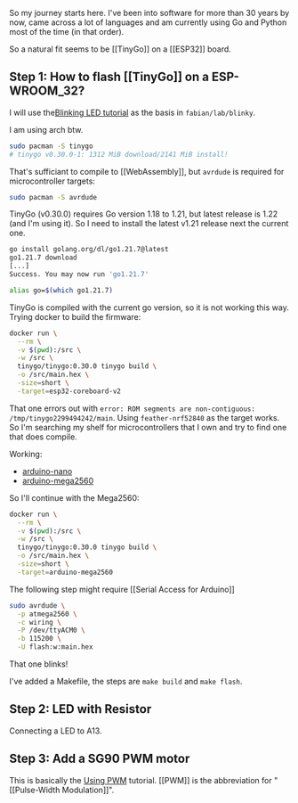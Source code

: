 So my journey starts here. I've been into software for more than 30 years by now, came across a lot of languages and am currently using Go and Python most of the time (in that order).

So a natural fit seems to be [[TinyGo]] on a [[ESP32]] board. 

## Step 1: How to flash [[TinyGo]] on a ESP-WROOM_32?

I will use the[Blinking LED tutorial](https://tinygo.org/docs/tutorials/blinky/) as the basis in `fabian/lab/blinky`.

I am using arch btw.

```sh
sudo pacman -S tinygo
# tinygo v0.30.0-1: 1312 MiB download/2141 MiB install!
```

That's sufficiant to compile to [[WebAssembly]], but `avrdude` is required for microcontroller targets:

```sh
sudo pacman -S avrdude
```

TinyGo (v0.30.0) requires Go version 1.18 to 1.21, but latest release is 1.22 (and I'm using it). So I need to install the latest v1.21 release next the current one.

```sh
go install golang.org/dl/go1.21.7@latest
go1.21.7 download
[...]
Success. You may now run 'go1.21.7'

alias go=$(which go1.21.7)
```

TinyGo is compiled with the current go version, so it is not working this way. Trying docker to build the firmware:

```sh
docker run \
  --rm \
  -v $(pwd):/src \
  -w /src \
  tinygo/tinygo:0.30.0 tinygo build \
  -o /src/main.hex \
  -size=short \
  -target=esp32-coreboard-v2
```

That one errors out with `error: ROM segments are non-contiguous: /tmp/tinygo2299494242/main`. Using `feather-nrf52840` as the target works. So I'm searching my shelf for microcontrollers that I own and try to find one that does compile.

Working:
- [arduino-nano](https://tinygo.org/docs/reference/microcontrollers/arduino-nano/)
- [arduino-mega2560](https://tinygo.org/docs/reference/microcontrollers/arduino-mega2560/)

So I'll continue with the Mega2560:

```sh
docker run \
  --rm \
  -v $(pwd):/src \
  -w /src \
  tinygo/tinygo:0.30.0 tinygo build \
  -o /src/main.hex \
  -size=short \
  -target=arduino-mega2560
```

The following step might require [[Serial Access for Arduino]]

```sh
sudo avrdude \
  -p atmega2560 \
  -c wiring \
  -P /dev/ttyACM0 \
  -b 115200 \
  -U flash:w:main.hex
```

That one blinks!

I've added a Makefile, the steps are `make build` and `make flash`.

## Step 2: LED with Resistor

Connecting a LED to A13.

## Step 3: Add a SG90 PWM motor

This is basically the [Using PWM](https://tinygo.org/docs/tutorials/pwm/) tutorial.
[[PWM]] is the abbreviation for "[[Pulse-Width Modulation]]".